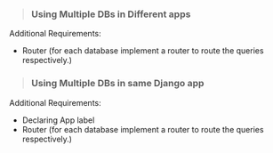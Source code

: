> ### Using Multiple DBs in Different apps
Additional Requirements:
* Router (for each database implement a router to route the queries respectively.)

> ### Using Multiple DBs in same Django app
Additional Requirements:
* Declaring App label 
* Router (for each database implement a router to route the queries respectively.)
